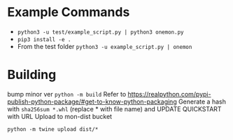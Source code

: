 # Example Commands
* `python3 -u test/example_script.py | python3 onemon.py`
* `pip3 install -e .`
* From the test folder `python3 -u example_script.py | onemon`

# Building
bump minor ver
`python -m build`
Refer to https://realpython.com/pypi-publish-python-package/#get-to-know-python-packaging
Generate a hash with `sha256sum *.whl` (replace * with file name) and UPDATE QUICKSTART with URL
Upload to mon-dist bucket

`python -m twine upload dist/*`